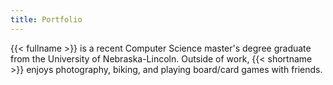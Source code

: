 ```yaml
---
title: Portfolio
---
```

{{< fullname >}} is a recent Computer Science master's degree graduate from the University
of Nebraska-Lincoln. Outside of work, {{< shortname >}} enjoys photography, biking, and
playing board/card games with friends.
